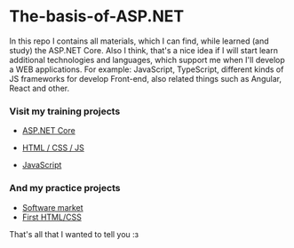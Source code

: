 # The-basis-of-ASP.NET
In this repo I contains all materials, which I can find, while learned (and study) the ASP.NET Core. Also I think, that's a nice idea if I will start learn additional technologies and languages, which support me when I'll develop a WEB applications. For example: JavaScript, TypeScript, different kinds of JS frameworks for develop Front-end, also related things such as Angular, React and other.

### Visit my training projects

* [ASP.NET Core](https://github.com/Sparrow1488/The-basis-of-ASP.NET/tree/main/ASP.NET%20Core/BaseCource)

* [HTML / CSS / JS](https://github.com/Sparrow1488/The-basis-of-ASP.NET/tree/main/Bases-Of-Bootstrap)

* [JavaScript](https://github.com/Sparrow1488/The-basis-of-ASP.NET/tree/main/Bases-Of-Bootstrap/%24Java_Script)

### And my practice projects

* [Software market](https://github.com/Sparrow1488/The-basis-of-ASP.NET/tree/main/SoftwareShop)
* [First HTML/CSS](https://github.com/Sparrow1488/The-basis-of-ASP.NET/tree/main/Bases-Of-Bootstrap/Flex-3-practice)

That's all that I wanted to tell you :з

